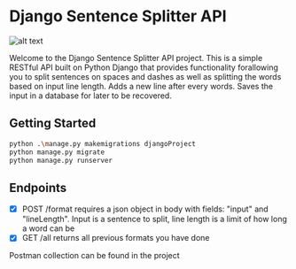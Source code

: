 # Django Sentence Splitter API

![alt text](https://media.tenor.com/AKHj5e7v4pcAAAAi/cute.gif)

Welcome to the Django Sentence Splitter API project. This is a simple RESTful API built on Python Django that provides functionality forallowing you to split sentences on spaces and dashes
as well as splitting the words based on input line length. Adds a new line after every words. Saves the input in a database for later to be recovered.


## Getting Started

```bash
python .\manage.py makemigrations djangoProject
python manage.py migrate  
python manage.py runserver   
```


## Endpoints
- [X] POST /format  requires a json object in body with fields: "input" and "lineLength". Input is a sentence to split, line length is a limit of how long a word can be
- [X] GET /all returns all previous formats you have done

Postman collection can be found in the project
